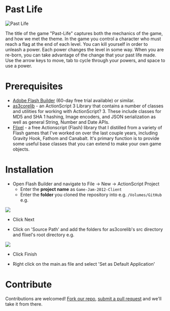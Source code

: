 # Past Life

![Past Life](http://i.imgur.com/c5c2X.png)

The title of the game "Past-Life" captures both the mechanics of the game, and how we met the theme. In the game you control a character who must reach a flag at the end of each level. You can kill yourself in order to unleash a power. Each power changes the level in some way. When you are re-born, you can take advantage of the change that your past life made. Use the arrow keys to move, tab to cycle through your powers, and space to use a power.

# Prerequisites

* [Adobe Flash Builder](http://www.adobe.com/products/flash-builder.html) (60-day free trial available) or similar.
* [as3corelib](https://github.com/mikechambers/as3corelib) -  an ActionScript 3 Library that contains a number of classes and utilities for working with ActionScript? 3. These include classes for MD5 and SHA 1 hashing, Image encoders, and JSON serialization as well as general String, Number and Date APIs.
* [Flixel](https://github.com/AdamAtomic/flixel) - a free Actionscript (Flash) library that I distilled from a variety of Flash games that I've worked on over the last couple years, including Gravity Hook, Fathom and Canabalt.  It's primary function is to provide some useful base classes that you can extend to make your own game objects.

# Installation

* Open Flash Builder and navigate to File -> New ->  ActionScript Project
  * Enter the **project name** as `Game-Jam-2012-Client`
  * Enter the **folder** you cloned the repository into e.g. `/Volumes/GitHub` e.g.

![](http://i.imgur.com/i3puE.png)

* Click Next

* Click on 'Source Path' and add the folders for as3corelib's src directory and flixel's root directory e.g.

![](http://i.imgur.com/vfTfn.png)

* Click Finish

* Right click on the main.as file and select 'Set as Default Application'

# Contribute

Contributions are welcomed! [Fork our repo](http://help.github.com/fork-a-repo/), [submit a pull request](http://help.github.com/send-pull-requests/) and we'll take it from there.